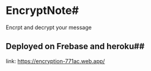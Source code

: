 # EncryptNote#
Encrpt and decrypt your message

## Deployed on Frebase and heroku##
link: https://encryption-771ac.web.app/
